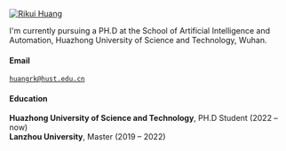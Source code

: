 [![Rikui Huang](https://img.shields.io/badge/XX-github-blue?logo=github)](https://github.com/HuangRiKui)

I'm currently pursuing a PH.D at the School of Artificial Intelligence and Automation, Huazhong University of Science and Technology, Wuhan.

#### Email  
<code>huangrk@hust.edu.cn</code>  

#### Education  
**Huazhong University of Science and Technology**, PH.D Student (2022 – now)  
**Lanzhou University**, Master (2019 – 2022)  
